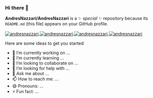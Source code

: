 ### Hi there 👋

**AndresNazzari/AndresNazzari** is a ✨ _special_ ✨ repository because its `README.md` (this file) appears on your GitHub profile.

<a href="#">
  <img align="center" src="https://github-profile-trophy.vercel.app/?username=AndresNazzari&theme=dracula&column=-1" alt="andresnazzari"/>
</a>
<a href="#">
  <img align="center" src="https://github-readme-stats.vercel.app/api?username=AndresNazzari&count_private=true&show_icons=true&theme=dracula" alt="andresnazzari"/>
</a>
<a href="#">
  <img align="center" src="https://github-readme-stats.vercel.app/api/top-langs/?username=AndresNazzari&layout=compact" alt="andresnazzari"/>
</a>
<a href="#">
  <img align="center" src="https://github-readme-stats.vercel.app/api/wakatime?username=AndresNazzari" alt="andresnazzari"/>
</a>

<!--
![trophy](https://github-profile-trophy.vercel.app/?username=AndresNazzari&theme=dracula&column=-1)

![Anurag's GitHub stats](https://github-readme-stats.vercel.app/api?username=AndresNazzari&count_private=true&show_icons=true&theme=dracula)

![Top Langs](https://github-readme-stats.vercel.app/api/top-langs/?username=AndresNazzari&layout=compact)

![willianrod's wakatime stats](https://github-readme-stats.vercel.app/api/wakatime?username=AndresNazzari) -->

Here are some ideas to get you started:

-   🔭 I’m currently working on ...
-   🌱 I’m currently learning ...
-   👯 I’m looking to collaborate on ...
-   🤔 I’m looking for help with ...
-   💬 Ask me about ...
-   📫 How to reach me: ...
-   😄 Pronouns: ...
-   ⚡ Fun fact: ...
